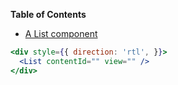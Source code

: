 <!-- START doctoc generated TOC please keep comment here to allow auto update -->

<!-- DON'T EDIT THIS SECTION, INSTEAD RE-RUN doctoc TO UPDATE -->

**Table of Contents**

* [A List component](#a-list-component)

<!-- END doctoc generated TOC please keep comment here to allow auto update -->

```jsx
<div style={{ direction: 'rtl', }}>
  <List contentId="" view="" />
</div>
```
